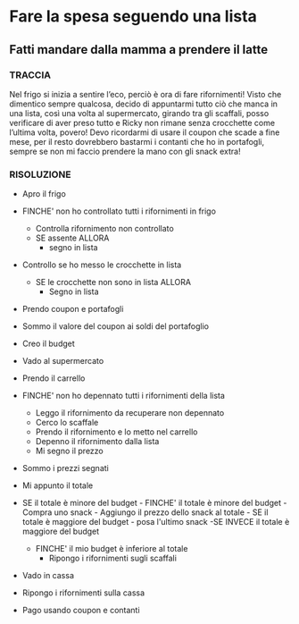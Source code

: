 # Fare la spesa seguendo una lista

## Fatti mandare dalla mamma a prendere il latte

### TRACCIA
Nel frigo si inizia a sentire l’eco, perciò è ora di fare rifornimenti!
Visto che dimentico sempre qualcosa, decido di appuntarmi tutto ciò che manca in una lista, così una volta al supermercato, girando tra gli scaffali, posso verificare di aver preso tutto e Ricky non rimane senza crocchette come l’ultima volta, povero! Devo ricordarmi di usare il coupon che scade a fine mese, per il resto dovrebbero bastarmi i contanti che ho in portafogli, sempre se non mi faccio prendere la mano con gli snack extra! 

### RISOLUZIONE
- Apro il frigo

- FINCHE' non ho controllato tutti i rifornimenti in frigo 
    - Controlla rifornimento non controllato
    - SE assente ALLORA
        - segno in lista

- Controllo se ho messo le crocchette in lista
    - SE le crocchette non sono in lista ALLORA
        - Segno in lista

- Prendo coupon e portafogli
- Sommo il valore del coupon ai soldi del portafoglio
- Creo il budget
- Vado al supermercato
- Prendo il carrello
- FINCHE' non ho depennato tutti i rifornimenti della lista
    - Leggo il rifornimento da recuperare non depennato
    - Cerco lo scaffale
    - Prendo il rifornimento e lo metto nel carrello
    - Depenno il rifornimento dalla lista
    - Mi segno il prezzo
- Sommo i prezzi segnati 
- Mi appunto il totale
- SE il totale è minore del budget
        - FINCHE' il totale è minore del budget
            - Compra uno snack
            - Aggiungo il prezzo dello snack al totale
        - SE il totale è maggiore del budget
            - posa l'ultimo snack
-SE INVECE il totale è maggiore del budget
    - FINCHE' il mio budget è inferiore al totale
        - Ripongo i rifornimenti sugli scaffali 
- Vado in cassa
- Ripongo i rifornimenti sulla cassa
- Pago usando coupon e contanti
 





    